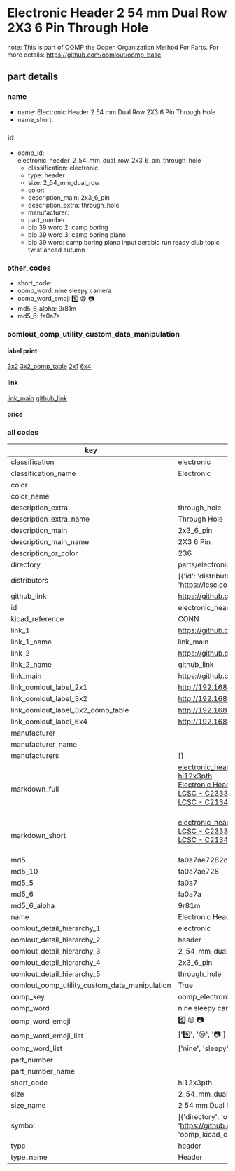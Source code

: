 # Electronic Header 2 54 mm Dual Row 2X3 6 Pin Through Hole  

note: This is part of OOMP the Oopen Organization Method For Parts. For more details: https://github.com/oomlout/oomp_base

##  part details





### name
* name: Electronic Header 2 54 mm Dual Row 2X3 6 Pin Through Hole
* name_short: 
### id
* oomp_id: electronic_header_2_54_mm_dual_row_2x3_6_pin_through_hole
  * classification: electronic
  * type: header
  * size: 2_54_mm_dual_row
  * color: 
  * description_main: 2x3_6_pin
  * description_extra: through_hole
  * manufacturer: 
  * part_number: 
  * bip 39 word 2: camp boring
  * bip 39 word 3: camp boring piano
  * bip 39 word: camp boring piano input aerobic run ready club topic twist ahead autumn

### other_codes
* short_code: 
* oomp_word: nine sleepy camera
* oomp_word_emoji :nine: :sleepy: :camera:
* md5_6_alpha: 9r81m
* md5_6: fa0a7a






### oomlout_oomp_utility_custom_data_manipulation
#### label print
[3x2](http://192.168.1.245:1112/?label=oomp%209r81m)
[3x2_oomp_table](http://192.168.1.107:1112/?label=oomp%209r81m)
[2x1](http://192.168.1.242:1112/?label=oomp%209r81m)
[6x4](http://192.168.1.55:1112/?label=oomp%209r81m)    

#### link

[link_main](https://github.com/oomlout/oomlout_oomp_current_version_messy/tree/main/parts/electronic_header_2_54_mm_dual_row_2x3_6_pin_through_hole) [github_link](https://github.com/oomlout/oomlout_oomp_part_src/tree/main/parts/electronic_header_2_54_mm_dual_row_2x3_6_pin_through_hole)                             

#### price







### all codes 
| key | value |  
| --- | --- |  
| classification | electronic |  
| classification_name | Electronic |  
| color |  |  
| color_name |  |  
| description_extra | through_hole |  
| description_extra_name | Through Hole |  
| description_main | 2x3_6_pin |  
| description_main_name | 2X3 6 Pin |  
| description_or_color | 236 |  
| directory | parts/electronic_header_2_54_mm_dual_row_2x3_6_pin_through_hole |  
| distributors | [{'id': 'distributor_lcsc', 'link': 'https://lcsc.com/product-detail/C2333.html', 'name': 'LCSC', 'part_number': 'C2333'}, {'id': 'distributor_lcsc', 'link': 'https://lcsc.com/product-detail/C213462.html', 'name': 'LCSC', 'part_number': 'C213462'}] |  
| github_link | https://github.com/oomlout/oomlout_oomp_part_src/tree/main/parts/electronic_header_2_54_mm_dual_row_2x3_6_pin_through_hole |  
| id | electronic_header_2_54_mm_dual_row_2x3_6_pin_through_hole |  
| kicad_reference | CONN |  
| link_1 | https://github.com/oomlout/oomlout_oomp_current_version_messy/tree/main/parts/electronic_header_2_54_mm_dual_row_2x3_6_pin_through_hole |  
| link_1_name | link_main |  
| link_2 | https://github.com/oomlout/oomlout_oomp_part_src/tree/main/parts/electronic_header_2_54_mm_dual_row_2x3_6_pin_through_hole |  
| link_2_name | github_link |  
| link_main | https://github.com/oomlout/oomlout_oomp_current_version_messy/tree/main/parts/electronic_header_2_54_mm_dual_row_2x3_6_pin_through_hole |  
| link_oomlout_label_2x1 | http://192.168.1.242:1112/?label=oomp%209r81m |  
| link_oomlout_label_3x2 | http://192.168.1.245:1112/?label=oomp%209r81m |  
| link_oomlout_label_3x2_oomp_table | http://192.168.1.107:1112/?label=oomp%209r81m |  
| link_oomlout_label_6x4 | http://192.168.1.55:1112/?label=oomp%209r81m |  
| manufacturer |  |  
| manufacturer_name |  |  
| manufacturers | [] |  
| markdown_full | [electronic_header_2_54_mm_dual_row_2x3_6_pin_through_hole](https://github.com/oomlout/oomlout_oomp_current_version_messy/tree/main/parts/electronic_header_2_54_mm_dual_row_2x3_6_pin_through_hole)<br>[hi12x3pth](https://github.com/oomlout/oomlout_oomp_current_version_messy/tree/main/parts/electronic_header_2_54_mm_dual_row_2x3_6_pin_through_hole)<br>[Electronic Header 2 54 Mm Dual Row 2X3 6 Pin Through Hole](https://github.com/oomlout/oomlout_oomp_current_version_messy/tree/main/parts/electronic_header_2_54_mm_dual_row_2x3_6_pin_through_hole)<br>[LCSC - C2333<br>](https://lcsc.com/product-detail/C2333.html)[LCSC - C213462<br>](https://lcsc.com/product-detail/C213462.html)<br> |  
| markdown_short | [electronic_header_2_54_mm_dual_row_2x3_6_pin_through_hole](https://github.com/oomlout/oomlout_oomp_current_version_messy/tree/main/parts/electronic_header_2_54_mm_dual_row_2x3_6_pin_through_hole)<br>[LCSC - C2333<br>](https://lcsc.com/product-detail/C2333.html)[LCSC - C213462<br>](https://lcsc.com/product-detail/C213462.html)<br> |  
| md5 | fa0a7ae7282c365af502174b48067906 |  
| md5_10 | fa0a7ae728 |  
| md5_5 | fa0a7 |  
| md5_6 | fa0a7a |  
| md5_6_alpha | 9r81m |  
| name | Electronic Header 2 54 mm Dual Row 2X3 6 Pin Through Hole |  
| oomlout_detail_hierarchy_1 | electronic |  
| oomlout_detail_hierarchy_2 | header |  
| oomlout_detail_hierarchy_3 | 2_54_mm_dual_row |  
| oomlout_detail_hierarchy_4 | 2x3_6_pin |  
| oomlout_detail_hierarchy_5 | through_hole |  
| oomlout_oomp_utility_custom_data_manipulation | True |  
| oomp_key | oomp_electronic_header_2_54_mm_dual_row_2x3_6_pin_through_hole |  
| oomp_word | nine sleepy camera |  
| oomp_word_emoji | :nine: :sleepy: :camera: |  
| oomp_word_emoji_list | [':nine:', ':sleepy:', ':camera:'] |  
| oomp_word_list | ['nine', 'sleepy', 'camera'] |  
| part_number |  |  
| part_number_name |  |  
| short_code | hi12x3pth |  
| size | 2_54_mm_dual_row |  
| size_name | 2 54 mm Dual Row |  
| symbol | [{'directory': 'oomlout_oomp_symbol_bot/symbols/kicad_connector_generic_conn_02x03_odd_even//working/working.kicad_sym', 'index': 0, 'link': 'https://github.com/oomlout/oomlout_oomp_symbol_bot/tree/main/symbols/kicad_connector_generic_conn_02x03_odd_even', 'oomp_key': 'oomp_kicad_connector_generic_conn_02x03_odd_even'}] |  
| type | header |  
| type_name | Header |  
